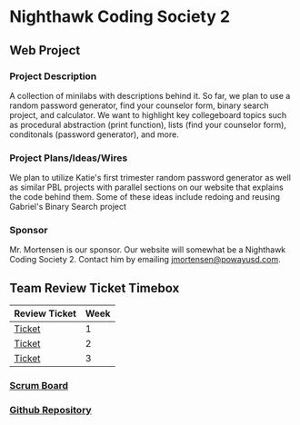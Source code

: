 # Nighthawk Coding Society 2
## Web Project 

### Project Description 
A collection of minilabs with descriptions behind it. So far, we plan to use a random password generator, find your counselor form, binary search project, and calculator. We want to highlight key collegeboard topics such as procedural abstraction (print function), lists (find your counselor form), conditonals (password generator), and more. 

### Project Plans/Ideas/Wires
We plan to utilize Katie's first trimester random password generator as well as similar PBL projects with parallel sections on our website that explains the code behind them. Some of these ideas include redoing and reusing Gabriel's Binary Search project 

### Sponsor 
Mr. Mortensen is our sponsor. Our website will somewhat be a Nighthawk Coding Society 2. Contact him by emailing jmortensen@powayusd.com.

## Team Review Ticket Timebox

| Review Ticket          | Week          | 
| -------------          | ------------- |
| [Ticket](https://github.com/nadirahaddach/TheSlayers.github.io/issues/6) | 1         |
| [Ticket](https://github.com/nadirahaddach/TheSlayers.github.io/issues/12) | 2         |
| [Ticket](https://github.com/nadirahaddach/TheSlayers.github.io/issues/17) | 3 |

### [Scrum Board](https://github.com/nadirahaddach/TheSlayers.github.io/projects/1)
### [Github Repository](https://github.com/nadirahaddach/TheSlayers.github.io)



